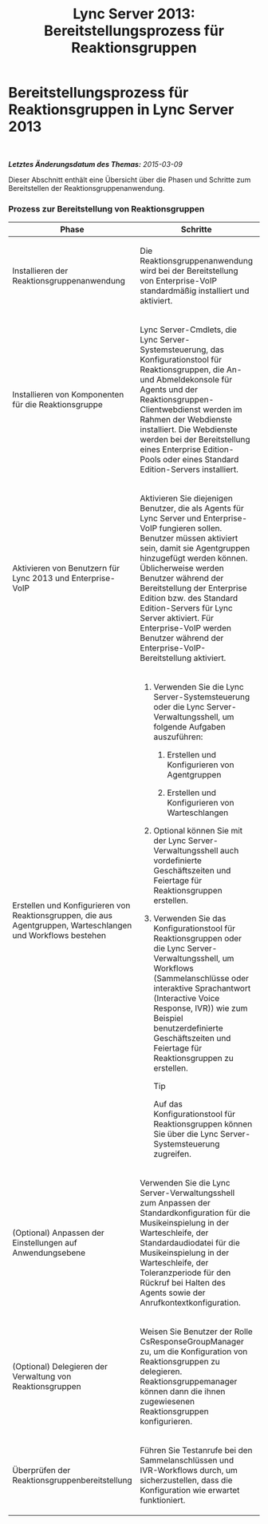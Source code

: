 ﻿---
title: 'Lync Server 2013: Bereitstellungsprozess für Reaktionsgruppen'
TOCTitle: Bereitstellungsprozess für Reaktionsgruppen
ms:assetid: d390c8a1-dc6e-44d8-b386-2be1fca9877c
ms:mtpsurl: https://technet.microsoft.com/de-de/library/JJ205270(v=OCS.15)
ms:contentKeyID: 49295504
ms.date: 05/19/2016
mtps_version: v=OCS.15
ms.translationtype: HT
---

# Bereitstellungsprozess für Reaktionsgruppen in Lync Server 2013

 

_**Letztes Änderungsdatum des Themas:** 2015-03-09_

Dieser Abschnitt enthält eine Übersicht über die Phasen und Schritte zum Bereitstellen der Reaktionsgruppenanwendung.

### Prozess zur Bereitstellung von Reaktionsgruppen

<table>
<colgroup>
<col style="width: 25%" />
<col style="width: 25%" />
<col style="width: 25%" />
<col style="width: 25%" />
</colgroup>
<thead>
<tr class="header">
<th>Phase</th>
<th>Schritte</th>
<th>Berechtigungen</th>
<th>Bereitstellungsdokumentation</th>
</tr>
</thead>
<tbody>
<tr class="odd">
<td><p>Installieren der Reaktionsgruppenanwendung</p></td>
<td><p>Die Reaktionsgruppenanwendung wird bei der Bereitstellung von Enterprise-VoIP standardmäßig installiert und aktiviert.</p></td>
<td><p>RTCUniversalServerAdmins</p></td>
<td><p><a href="lync-server-2013-deploying-enterprise-voice.md">Bereitstellen von Enterprise-VoIP in Lync Server 2013</a></p></td>
</tr>
<tr class="even">
<td><p>Installieren von Komponenten für die Reaktionsgruppe</p></td>
<td><p>Lync Server-Cmdlets, die Lync Server-Systemsteuerung, das Konfigurationstool für Reaktionsgruppen, die An- und Abmeldekonsole für Agents und der Reaktionsgruppen-Clientwebdienst werden im Rahmen der Webdienste installiert. Die Webdienste werden bei der Bereitstellung eines Enterprise Edition-Pools oder eines Standard Edition-Servers installiert.</p></td>
<td><p>RTCUniversalServerAdmins</p></td>
<td><p><a href="lync-server-2013-deploying-lync-server.md">Bereitstellen von Lync Server 2013</a></p></td>
</tr>
<tr class="odd">
<td><p>Aktivieren von Benutzern für Lync 2013 und Enterprise-VoIP</p></td>
<td><p>Aktivieren Sie diejenigen Benutzer, die als Agents für Lync Server und Enterprise-VoIP fungieren sollen. Benutzer müssen aktiviert sein, damit sie Agentgruppen hinzugefügt werden können. Üblicherweise werden Benutzer während der Bereitstellung der Enterprise Edition bzw. des Standard Edition-Servers für Lync Server aktiviert. Für Enterprise-VoIP werden Benutzer während der Enterprise-VoIP-Bereitstellung aktiviert.</p></td>
<td><p>RTCUniversalUserAdmins</p>
<p>CsUserAdministrator</p>
<p>CsAdministrator</p></td>
<td><p><a href="lync-server-2013-disable-or-re-enable-user-account-for-lync-server.md">Aktivieren oder Reaktivieren von Benutzerkonten für Lync Server</a></p>
<p><a href="lync-server-2013-enable-users-for-enterprise-voice.md">Aktivieren von Benutzern für Enterprise-VoIP in Lync Server 2013</a></p></td>
</tr>
<tr class="even">
<td><p>Erstellen und Konfigurieren von Reaktionsgruppen, die aus Agentgruppen, Warteschlangen und Workflows bestehen</p></td>
<td><ol>
<li><p>Verwenden Sie die Lync Server-Systemsteuerung oder die Lync Server-Verwaltungsshell, um folgende Aufgaben auszuführen:</p>
<ol>
<li><p>Erstellen und Konfigurieren von Agentgruppen</p></li>
<li><p>Erstellen und Konfigurieren von Warteschlangen</p></li>
</ol></li>
<li><p>Optional können Sie mit der Lync Server-Verwaltungsshell auch vordefinierte Geschäftszeiten und Feiertage für Reaktionsgruppen erstellen.</p></li>
<li><p>Verwenden Sie das Konfigurationstool für Reaktionsgruppen oder die Lync Server-Verwaltungsshell, um Workflows (Sammelanschlüsse oder interaktive Sprachantwort (Interactive Voice Response, IVR)) wie zum Beispiel benutzerdefinierte Geschäftszeiten und Feiertage für Reaktionsgruppen zu erstellen.</p>
<div class="alert">

> [!TIP]
> Auf das Konfigurationstool für Reaktionsgruppen können Sie über die Lync Server-Systemsteuerung zugreifen.


</div></li>
</ol></td>
<td><p>RTCUniversalServerAdmins</p>
<p>CsResponseGroupAdministrator</p>
<p>CsVoiceAdministrator</p>
<p>CsServerAdministrator</p>
<p>CsAdministrator</p>
<p>CsResponseGroupManager</p></td>
<td><p><a href="lync-server-2013-create-response-group-agent-groups.md">Erstellen von Agent-Gruppen für Reaktionsgruppen Lync Server 2013</a></p>
<p><a href="lync-server-2013-create-response-group-queues.md">Erstellen von Warteschleifen für Reaktionsgruppen in Lync Server 2013</a></p>
<p><a href="lync-server-2013-optional-define-response-group-business-hours.md">(Optional) Definieren von Geschäftszeiten für Reaktionsgruppen in Lync Server 2013</a></p>
<p><a href="lync-server-2013-optional-define-response-group-holiday-sets.md">(Optional) Definieren von Feiertagsschemas für Reaktionsgruppen in Lync Server 2013</a></p>
<p><a href="lync-server-2013-create-or-modify-a-workflow.md">Erstellen oder Ändern eines Workflows in Lync Server 2013</a></p></td>
</tr>
<tr class="odd">
<td><p>(Optional) Anpassen der Einstellungen auf Anwendungsebene</p></td>
<td><p>Verwenden Sie die Lync Server-Verwaltungsshell zum Anpassen der Standardkonfiguration für die Musikeinspielung in der Warteschleife, der Standardaudiodatei für die Musikeinspielung in der Warteschleife, der Toleranzperiode für den Rückruf bei Halten des Agents sowie der Anrufkontextkonfiguration.</p></td>
<td><p>RTCUniversalServerAdmins</p>
<p>CsResponseGroupAdministrator</p>
<p>CsVoiceAdministrator</p>
<p>CsServerAdministrator</p>
<p>CsAdministrator</p></td>
<td><p><a href="lync-server-2013-managing-application-level-response-group-settings.md">Verwalten von Reaktionsgruppeneinstellungen auf Anwendungsebene in Lync Server 2013</a></p></td>
</tr>
<tr class="even">
<td><p>(Optional) Delegieren der Verwaltung von Reaktionsgruppen</p></td>
<td><p>Weisen Sie Benutzer der Rolle CsResponseGroupManager zu, um die Konfiguration von Reaktionsgruppen zu delegieren. Reaktionsgruppemanager können dann die ihnen zugewiesenen Reaktionsgruppen konfigurieren.</p></td>
<td><p>RTCUniversalServerAdmins</p>
<p>CsResponseGroupAdministrator</p>
<p>CsVoiceAdministrator</p>
<p>CsServerAdministrator</p>
<p>CsAdministrator</p></td>
<td><p><a href="lync-server-2013-planning-for-role-based-access-control.md">Planen für die rollenbasierte Zugriffssteuerung in Lync Server 2013</a></p></td>
</tr>
<tr class="odd">
<td><p>Überprüfen der Reaktionsgruppenbereitstellung</p></td>
<td><p>Führen Sie Testanrufe bei den Sammelanschlüssen und IVR-Workflows durch, um sicherzustellen, dass die Konfiguration wie erwartet funktioniert.</p></td>
<td><p>-</p></td>
<td><p>-</p></td>
</tr>
</tbody>
</table>

